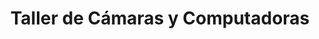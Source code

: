 ---
title: "Taller de Cámaras y Computadoras"
url: /heredia/taller-de-camaras-y-computadoras/
shop: foto
---